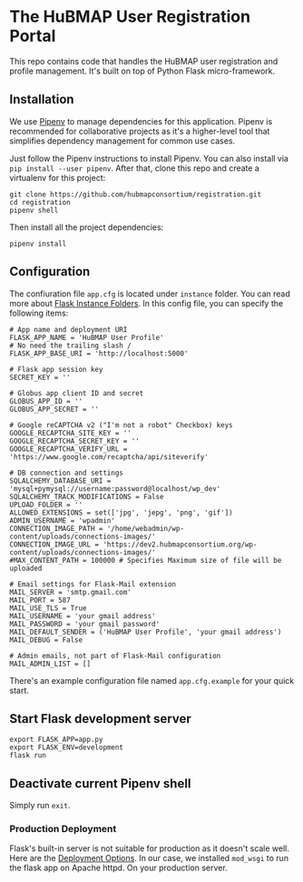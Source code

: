 # The HuBMAP User Registration Portal

This repo contains code that handles the HuBMAP user registration and profile management. It's built on top of Python Flask micro-framework.

## Installation

We use [Pipenv](https://docs.pipenv.org/en/latest/) to manage dependencies for this application. Pipenv is recommended for collaborative projects as it's a higher-level tool that simplifies dependency management for common use cases.

Just follow the Pipenv instructions to install Pipenv. You can also install via `pip install --user pipenv`. After that, clone this repo and create a virtualenv for this project:

````
git clone https://github.com/hubmapconsortium/registration.git
cd registration
pipenv shell
````

Then install all the project dependencies:

````
pipenv install
````

## Configuration

The confiuration file `app.cfg` is located under `instance` folder. You can read more about [Flask Instance Folders](http://flask.pocoo.org/docs/1.0/config/#instance-folders). In this config file, you can specify the following items:

````
# App name and deployment URI
FLASK_APP_NAME = 'HuBMAP User Profile'
# No need the trailing slash /
FLASK_APP_BASE_URI = 'http://localhost:5000'

# Flask app session key
SECRET_KEY = ''

# Globus app client ID and secret
GLOBUS_APP_ID = ''
GLOBUS_APP_SECRET = ''

# Google reCAPTCHA v2 ("I'm not a robot" Checkbox) keys
GOOGLE_RECAPTCHA_SITE_KEY = ''
GOOGLE_RECAPTCHA_SECRET_KEY = ''
GOOGLE_RECAPTCHA_VERIFY_URL = 'https://www.google.com/recaptcha/api/siteverify'

# DB connection and settings
SQLALCHEMY_DATABASE_URI = 'mysql+pymysql://username:password@localhost/wp_dev'
SQLALCHEMY_TRACK_MODIFICATIONS = False
UPLOAD_FOLDER = ''
ALLOWED_EXTENSIONS = set(['jpg', 'jepg', 'png', 'gif'])
ADMIN_USERNAME = 'wpadmin'
CONNECTION_IMAGE_PATH = '/home/webadmin/wp-content/uploads/connections-images/'
CONNECTION_IMAGE_URL = 'https://dev2.hubmapconsortium.org/wp-content/uploads/connections-images/'
#MAX_CONTENT_PATH = 100000 # Specifies Maximum size of file will be uploaded

# Email settings for Flask-Mail extension
MAIL_SERVER = 'smtp.gmail.com'
MAIL_PORT = 587
MAIL_USE_TLS = True
MAIL_USERNAME = 'your gmail address'
MAIL_PASSWORD = 'your gmail password'
MAIL_DEFAULT_SENDER = ('HuBMAP User Profile', 'your gmail address')
MAIL_DEBUG = False

# Admin emails, not part of Flask-Mail configuration
MAIL_ADMIN_LIST = []
````

There's an example configuration file named `app.cfg.example` for your quick start.

## Start Flask development server

```
export FLASK_APP=app.py
export FLASK_ENV=development
flask run
```

## Deactivate current Pipenv shell

Simply run `exit`.


### Production Deployment

Flask's built-in server is not suitable for production as it doesn't scale well. Here are the [Deployment Options](http://flask.pocoo.org/docs/1.0/deploying/). In our case, we installed `mod_wsgi` to run the flask app on Apache httpd. On your production server.